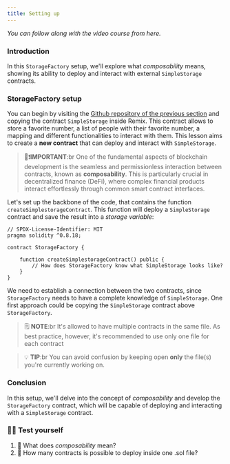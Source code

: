 ```yaml
---
title: Setting up
---
```


_You can follow along with the video course from here._

### Introduction

In this `StorageFactory` setup, we'll explore what _composability_ means, showing its ability to deploy and interact with external `SimpleStorage` contracts.

### StorageFactory setup

You can begin by visiting the [Github repository of the previous section](https://github.com/cyfrin/remix-simple-storage-cu) and copying the contract `SimpleStorage` inside Remix.
This contract allows to store a favorite number, a list of people with their favorite number, a mapping and different functionalities to interact with them.
This lesson aims to create a **new contract** that can deploy and interact with `SimpleStorage`.

> 👀❗**IMPORTANT**:br
> One of the fundamental aspects of blockchain development is the seamless and permissionless interaction between contracts, known as **composability**. This is particularly crucial in decentralized finance (DeFi), where complex financial products interact effortlessly through common smart contract interfaces.

Let's set up the backbone of the code, that contains the function `createSimplestorageContract`. This function will deploy a `SimpleStorage` contract and save the result into a _storage variable_:

```solidity
// SPDX-License-Identifier: MIT
pragma solidity ^0.8.18;

contract StorageFactory {

    function createSimplestorageContract() public {
        // How does StorageFactory know what SimpleStorage looks like?
    }
}
```

We need to establish a connection between the two contracts, since `StorageFactory` needs to have a complete knowledge of `SimpleStorage`. One first approach could be copying the `SimpleStorage` contract above `StorageFactory`.

> 🗒️ **NOTE**:br
> It's allowed to have multiple contracts in the same file. As best practice, however, it's recommended to use only one file for each contract

> 💡 **TIP**:br
> You can avoid confusion by keeping open **only** the file(s) you're currently working on.

### Conclusion

In this setup, we'll delve into the concept of _composability_ and develop the `StorageFactory` contract, which will be capable of deploying and interacting with a `SimpleStorage` contract.

### 🧑‍💻 Test yourself

1. 📕 What does _composability_ mean?
2. 📕 How many contracts is possible to deploy inside one .sol file?
